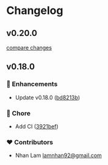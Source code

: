 # Changelog


## v0.20.0

[compare changes](https://github.com/tinijs/cli-expansion-starter/compare/v0.20.0-pre...v0.20.0)

## v0.18.0


### 🚀 Enhancements

- Update v0.18.0 ([bd8213b](https://github.com/tinijs/cli-expansion-starter/commit/bd8213b))

### 🏡 Chore

- Add CI ([3921bef](https://github.com/tinijs/cli-expansion-starter/commit/3921bef))

### ❤️ Contributors

- Nhan Lam <lamnhan92@gmail.com>

